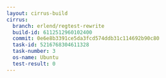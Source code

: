 ```yaml
---
layout: cirrus-build
cirrus:
  branch: erlend/regtest-rewrite
  build-id: 6112512960102400
  commit: 0e6e8b3391ce5da3fcd574ddb31c114692b90c80
  task-id: 5216768304611328
  task-number: 3
  os-name: Ubuntu
  test-result: 0
---
```

